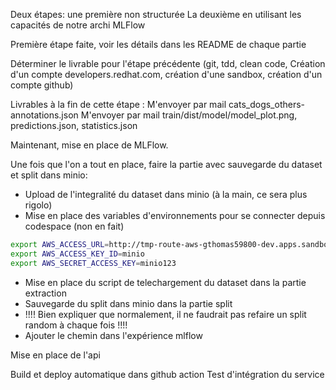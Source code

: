 Deux étapes: une première non structurée
La deuxième en utilisant les capacités de notre archi MLFlow

Première étape faite, voir les détails dans les README de chaque partie

Déterminer le livrable pour l'étape précédente (git, tdd, clean code, Création d'un compte developers.redhat.com, 
création d'une sandbox, création d'un compte github)

Livrables à la fin de cette étape : 
M'envoyer par mail cats_dogs_others-annotations.json
M'envoyer par mail train/dist/model/model_plot.png, predictions.json, statistics.json

Maintenant, mise en place de MLFlow.

Une fois que l'on a tout en place, faire la partie avec sauvegarde du dataset et split dans minio:
- Upload de l'integralité du dataset dans minio (à la main, ce sera plus rigolo)
- Mise en place des variables d'environnements pour se connecter depuis codespace (non en fait)

```bash
export AWS_ACCESS_URL=http://tmp-route-aws-gthomas59800-dev.apps.sandbox-m3.1530.p1.openshiftapps.com
export AWS_ACCESS_KEY_ID=minio
export AWS_SECRET_ACCESS_KEY=minio123
```

- Mise en place du script de telechargement du dataset dans la partie extraction
- Sauvegarde du split dans minio dans la partie split
- !!!! Bien expliquer que normalement, il ne faudrait pas refaire un split random à chaque fois !!!!
- Ajouter le chemin dans l'expérience mlflow

Mise en place de l'api

Build et deploy automatique dans github action
Test d'intégration du service
